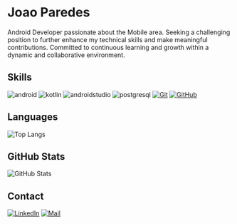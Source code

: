 
# Joao Paredes
Android Developer passionate about the Mobile area. Seeking a challenging position to further enhance my technical skills and make meaningful contributions. Committed to continuous learning and growth within a dynamic and collaborative environment.



## Skills

![android](https://img.shields.io/badge/android-000?style=for-the-badge&logo=android&logoColor=#3DDC84)
![kotlin](https://img.shields.io/badge/kotlin-000?style=for-the-badge&logo=kotlin&logoColor=7F52FF)
![androidstudio](https://img.shields.io/badge/androidstudio-000?style=for-the-badge&logo=androidstudio&logoColor=3DDC84)
![postgresql](https://img.shields.io/badge/postgresql-000?style=for-the-badge&logo=postgresql&logoColor=#4169E1)
[![Git](https://img.shields.io/badge/Git-000?style=for-the-badge&logo=git&logoColor=E94D5F)](https://git-scm.com/doc) 
[![GitHub](https://img.shields.io/badge/GitHub-000?style=for-the-badge&logo=github&logoColor=30A3DC)](https://docs.github.com/)


## Languages
![Top Langs](https://github-readme-stats-git-masterrstaa-rickstaa.vercel.app/api/top-langs/?username=joaoparedes1&layout=compact&bg_color=000&border_color=30A3DC&title_color=E94D5F&text_color=FFF)


## GitHub Stats

![GitHub Stats](https://github-readme-stats.vercel.app/api?username=joaoparedes1&theme=transparent&bg_color=000&border_color=30A3DC&show_icons=true&icon_color=30A3DC&title_color=E94D5F&text_color=FFF&hide_title=true&hide=stars)



## Contact
[![LinkedIn](https://img.shields.io/badge/LinkedIn-000?style=for-the-badge&logo=linkedin&logoColor=0E76A8)](https://www.linkedin.com/in/joao-manoel-oliveira-paredes/)
[![Mail](https://img.shields.io/badge/Mail-000?style=for-the-badge&logo=google&logoColor=0E76A8)](mailto:jmparedesx@gmail.com)
